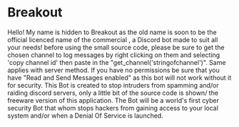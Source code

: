 # Breakout
Hello! My name is hidden to Breakout as the old name is soon to be the official licenced name of the commercial , a Discord bot made to suit all your needs!
before using the small source code, please be sure to get the chosen channel to log messages  by right clicking on them and selecting 'copy channel id' then 
paste in the "get_channel('stringofchannel')". Same applies with server method.
If you have no permissions be sure that you have "Read and Send Messages enabled" as this bot will not work without it for security.
This Bot is created to stop intruders from spamming and/or raiding discord servers, only a little bit of the source code is shown/ the freeware version of this application.
The Bot will be a world's first cyber security Bot that whom stops hackers from gaining access to your local system and/or when a Denial Of Service is launched.


